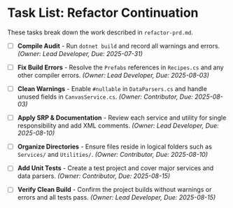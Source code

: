 # Task List: Refactor Continuation

These tasks break down the work described in `refactor-prd.md`.

- [ ] **Compile Audit** - Run `dotnet build` and record all warnings and errors. _(Owner: Lead Developer, Due: 2025-07-31)_
- [ ] **Fix Build Errors** - Resolve the `Prefabs` references in `Recipes.cs` and any other compiler errors. _(Owner: Lead Developer, Due: 2025-08-03)_
- [ ] **Clean Warnings** - Enable `#nullable` in `DataParsers.cs` and handle unused fields in `CanvasService.cs`. _(Owner: Contributor, Due: 2025-08-03)_
- [ ] **Apply SRP & Documentation** - Review each service and utility for single responsibility and add XML comments. _(Owner: Lead Developer, Due: 2025-08-10)_
- [ ] **Organize Directories** - Ensure files reside in logical folders such as `Services/` and `Utilities/`. _(Owner: Contributor, Due: 2025-08-10)_
- [ ] **Add Unit Tests** - Create a test project and cover major services and data parsers. _(Owner: Contributor, Due: 2025-08-15)_
- [ ] **Verify Clean Build** - Confirm the project builds without warnings or errors and all tests pass. _(Owner: Lead Developer, Due: 2025-08-15)_

